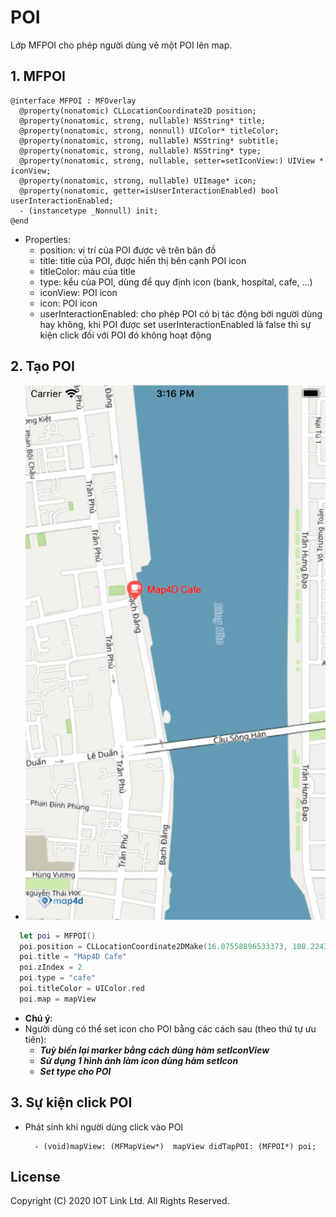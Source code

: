 # POI
Lớp MFPOI cho phép người dùng vẽ một POI lên map.


## 1. MFPOI

```objc
@interface MFPOI : MFOverlay
  @property(nonatomic) CLLocationCoordinate2D position;
  @property(nonatomic, strong, nullable) NSString* title;
  @property(nonatomic, strong, nonnull) UIColor* titleColor;
  @property(nonatomic, strong, nullable) NSString* subtitle;
  @property(nonatomic, strong, nullable) NSString* type;
  @property(nonatomic, strong, nullable, setter=setIconView:) UIView * iconView;
  @property(nonatomic, strong, nullable) UIImage* icon;
  @property(nonatomic, getter=isUserInteractionEnabled) bool userInteractionEnabled;
  - (instancetype _Nonnull) init;
@end
```

- Properties:
  + position: vị trí của POI được vẽ trên bản đồ
  + title: title của POI, được hiển thị bên cạnh POI icon
  + titleColor: màu của title
  + type: kểu của POI, dùng để quy định icon (bank, hospital, cafe, ...) 
  + iconView: POI icon
  + icon: POI icon
  + userInteractionEnabled: cho phép POI có bị tác động bởi người dùng hay không, khi POI được set userInteractionEnabled là false thì sự kiện click đối với POI đó không hoạt động

## 2. Tạo POI

  -  ![MAP4DSDK](../resources/v1.4/user-poi.png) 
  
```swift
  let poi = MFPOI()
  poi.position = CLLocationCoordinate2DMake(16.07558896533373, 108.2243013381958)
  poi.title = "Map4D Cafe"
  poi.zIndex = 2
  poi.type = "cafe"
  poi.titleColor = UIColor.red
  poi.map = mapView
```
 - **Chú ý**:
 - Người dùng có thể set icon cho POI bằng các cách sau (theo thứ tự ưu tiên):
   - ***Tuỳ biến lại marker bằng cách dùng hàm setIconView***
   - ***Sử dụng 1 hình ảnh làm icon dùng hàm setIcon***
   - ***Set type cho POI***

## 3. Sự kiện click POI

  - Phát sinh khi người dùng click vào POI
    ```objc
      - (void)mapView: (MFMapView*)  mapView didTapPOI: (MFPOI*) poi;
    ```


License
-------

Copyright (C) 2020 IOT Link Ltd. All Rights Reserved.